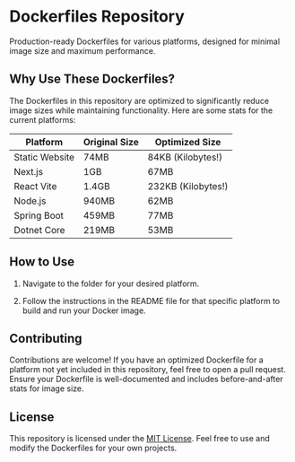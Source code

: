 # Dockerfiles Repository

Production-ready Dockerfiles for various platforms, designed for minimal image size and maximum performance.

## Why Use These Dockerfiles?

The Dockerfiles in this repository are optimized to significantly reduce image sizes while maintaining functionality.
Here are some stats for the current platforms:

| Platform       | Original Size | Optimized Size     |
| -------------- | ------------- | ------------------ |
| Static Website | 74MB          | 84KB (Kilobytes!)  |
| Next.js        | 1GB           | 67MB               |
| React Vite     | 1.4GB         | 232KB (Kilobytes!) |
| Node.js        | 940MB         | 62MB               |
| Spring Boot    | 459MB         | 77MB               |
| Dotnet Core    | 219MB         | 53MB               |

## How to Use

1. Navigate to the folder for your desired platform.

2. Follow the instructions in the README file for that specific platform to build and run your Docker image.

## Contributing

Contributions are welcome! If you have an optimized Dockerfile for a platform not yet included in this repository, feel
free to open a pull request. Ensure your Dockerfile is well-documented and includes before-and-after stats for image
size.

## License

This repository is licensed under the [MIT License](LICENSE). Feel free to use and modify the Dockerfiles for your own
projects.
